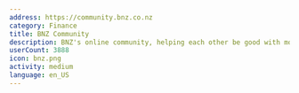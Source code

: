 ```yaml
---
address: https://community.bnz.co.nz
category: Finance
title: BNZ Community
description: BNZ's online community, helping each other be good with money
userCount: 3888
icon: bnz.png
activity: medium
language: en_US
---
```

